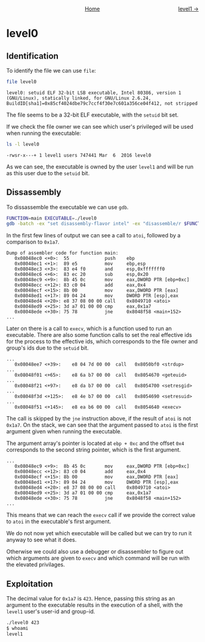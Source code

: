 <span style="display: flex; justify-content: space-between;"><span style="text-align: left; display: block;">
</span>
<span style="text-align: center; display: block;">
	[Home](../README.md)
</span>
<span style="text-align: right; display: block;">
	[level1 →](../level1/solution.md)
</span>
</span>

level0
======


Identification
--------------

To identify the file we can use `file`:
```sh
file level0
```

```
level0: setuid ELF 32-bit LSB executable, Intel 80386, version 1 (GNU/Linux), statically linked, for GNU/Linux 2.6.24, BuildID[sha1]=0x85cf4024dbe79c7ccf4f30e7c601a356ce04f412, not stripped
```

The file seems to be a 32-bit ELF executable, with the `setuid` bit set.

If we check the file owner we can see which user's privileged will be used when running the executable:
```sh
ls -l level0
```

```
-rwsr-x---+ 1 level1 users 747441 Mar  6  2016 level0
```

As we can see, the executable is owned by the user `level1` and will be run as this user due to the `setuid` bit.

Dissassembly
------------

To dissassemble the executable we can use `gdb`.
```sh
FUNCTION=main EXECUTABLE=./level0
gdb -batch -ex "set disassembly-flavor intel" -ex "disassemble/r $FUNCTION" "$EXECUTABLE"
```

In the first few lines of output we can see a call to `atoi`, followed by a comparison to `0x1a7`.
```
Dump of assembler code for function main:
   0x08048ec0 <+0>:  55             push    ebp
   0x08048ec1 <+1>:  89 e5          mov     ebp,esp
   0x08048ec3 <+3>:  83 e4 f0       and     esp,0xfffffff0
   0x08048ec6 <+6>:  83 ec 20       sub     esp,0x20
   0x08048ec9 <+9>:  8b 45 0c       mov     eax,DWORD PTR [ebp+0xc]
   0x08048ecc <+12>: 83 c0 04       add     eax,0x4
   0x08048ecf <+15>: 8b 00          mov     eax,DWORD PTR [eax]
   0x08048ed1 <+17>: 89 04 24       mov     DWORD PTR [esp],eax
   0x08048ed4 <+20>: e8 37 08 00 00 call    0x8049710 <atoi>
   0x08048ed9 <+25>: 3d a7 01 00 00 cmp     eax,0x1a7
   0x08048ede <+30>: 75 78          jne     0x8048f58 <main+152>
...
```

Later on there is a call to `execv`, which is a function used to run an executable. There are also some function calls to set the real effective ids for the process to the effective ids, which corresponds to the file owner and group's ids due to the `setuid` bit.

```
...
   0x08048ee7 <+39>:	e8 04 7d 00 00	call   0x8050bf0 <strdup>
...
   0x08048f01 <+65>:	e8 6a b7 00 00	call   0x8054670 <geteuid>
...
   0x08048f21 <+97>:	e8 da b7 00 00	call   0x8054700 <setresgid>
...
   0x08048f3d <+125>:	e8 4e b7 00 00	call   0x8054690 <setresuid>
...
   0x08048f51 <+145>:	e8 ea b6 00 00	call   0x8054640 <execv>
```

The call is skipped by the `jne` instruction above, if the result of `atoi` is not `0x1a7`. On the stack, we can see that the argument passed to `atoi` is the first argument given when running the executable.

The argument array's pointer is located at `ebp + 0xc` and the offset `0x4` corresponds to the second string pointer, which is the first argument.

```
...
   0x08048ec9 <+9>:  8b 45 0c       mov     eax,DWORD PTR [ebp+0xc]
   0x08048ecc <+12>: 83 c0 04       add     eax,0x4
   0x08048ecf <+15>: 8b 00          mov     eax,DWORD PTR [eax]
   0x08048ed1 <+17>: 89 04 24       mov     DWORD PTR [esp],eax
   0x08048ed4 <+20>: e8 37 08 00 00 call    0x8049710 <atoi>
   0x08048ed9 <+25>: 3d a7 01 00 00 cmp     eax,0x1a7
   0x08048ede <+30>: 75 78          jne     0x8048f58 <main+152>
...
```

This means that we can reach the `execv` call if we provide the correct value to `atoi` in the executable's first argument.

We do not now yet which executable will be called but we can try to run it anyway to see what it does.

Otherwise we could also use a debugger or disassembler to figure out which arguments are given to `execv` and which command will be run with the elevated privilages.

Exploitation
------------

The decimal value for `0x1a7` is `423`. Hence, passing this string as an argument to the executable results in the execution of a shell, with the `level1` user's user-id and group-id.
```sh
./level0 423
$ whoami
level1
```
